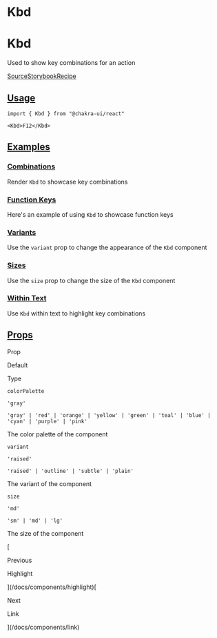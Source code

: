 # Kbd

Kbd
===

Used to show key combinations for an action

[Source](https://github.com/chakra-ui/chakra-ui/tree/main/packages/react/src/components/kbd)[Storybook](https://storybook.chakra-ui.com/?path=/story/components-kbd--basic)[Recipe](https://github.com/chakra-ui/chakra-ui/tree/main/packages/react/src/theme/recipes/kbd.ts)

[Usage](#usage)
---------------

```
import { Kbd } from "@chakra-ui/react"
```

```
<Kbd>F12</Kbd>
```

[Examples](#examples)
---------------------

### [Combinations](#combinations)

Render `Kbd` to showcase key combinations

### [Function Keys](#function-keys)

Here's an example of using `Kbd` to showcase function keys

### [Variants](#variants)

Use the `variant` prop to change the appearance of the `Kbd` component

### [Sizes](#sizes)

Use the `size` prop to change the size of the `Kbd` component

### [Within Text](#within-text)

Use `Kbd` within text to highlight key combinations

[Props](#props)
---------------

Prop

Default

Type

`colorPalette`

`'gray'`

`'gray' | 'red' | 'orange' | 'yellow' | 'green' | 'teal' | 'blue' | 'cyan' | 'purple' | 'pink'`

The color palette of the component

`variant`

`'raised'`

`'raised' | 'outline' | 'subtle' | 'plain'`

The variant of the component

`size`

`'md'`

`'sm' | 'md' | 'lg'`

The size of the component

[

Previous

Highlight



](/docs/components/highlight)[

Next

Link



](/docs/components/link)